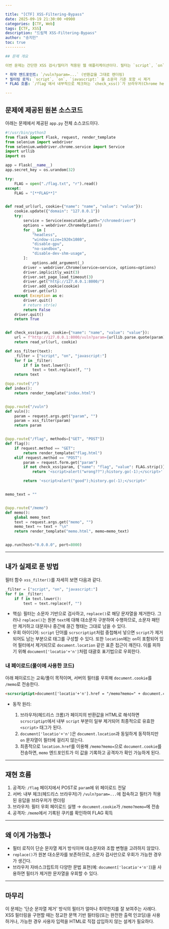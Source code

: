 ```yaml
---

title: "[CTF] XSS-Filtering-Bypass"
date: 2025-09-19 21:30:00 +0900
categories: [CTF, Web]
tags: [CTF, XSS]
description: "드림핵 XSS-Filtering-Bypass"
author: "송지민"
toc: true
---------

## 문제 개요

이번 문제는 간단한 XSS 검사/필터가 적용된 웹 애플리케이션이다. 필터는 `script`, `on`, `javascript:` 세 문자열을 제거하지만, 제거는 단순 문자열 치환 방식으로 한 번만 수행된다. 이 점을 이용해 필터를 우회하면 팝업이나 쿠키 탈취 등 XSS를 통한 공격을 할 수 있다.

* 취약 엔드포인트: `/vuln?param=...` (반환값을 그대로 렌더링)
* 필터링 로직: `script`, `on`, `javascript:` 을 소문자 기준 포함 시 제거
* FLAG 흐름: `/flag`에서 내부적으로 체크하는 `check_xss()`가 브라우저(Chrome headless)를 통해 취약점을 탐지하면 FLAG 관련 쿠키가 실행 컨텍스트에 주입되어 동작한다.

---
```


## 문제에 제공된 원본 소스코드

아래는 문제에서 제공된 `app.py` 전체 소스코드이다.

```python
#!/usr/bin/python3
from flask import Flask, request, render_template
from selenium import webdriver
from selenium.webdriver.chrome.service import Service
import urllib
import os

app = Flask(__name__)
app.secret_key = os.urandom(32)

try:
    FLAG = open("./flag.txt", "r").read()
except:
    FLAG = "[**FLAG**]"


def read_url(url, cookie={"name": "name", "value": "value"}):
    cookie.update({"domain": "127.0.0.1"})
    try:
        service = Service(executable_path="/chromedriver")
        options = webdriver.ChromeOptions()
        for _ in [
            "headless",
            "window-size=1920x1080",
            "disable-gpu",
            "no-sandbox",
            "disable-dev-shm-usage",
        ]:
            options.add_argument(_)
        driver = webdriver.Chrome(service=service, options=options)
        driver.implicitly_wait(3)
        driver.set_page_load_timeout(3)
        driver.get("http://127.0.0.1:8000/")
        driver.add_cookie(cookie)
        driver.get(url)
    except Exception as e:
        driver.quit()
        # return str(e)
        return False
    driver.quit()
    return True


def check_xss(param, cookie={"name": "name", "value": "value"}):
    url = f"http://127.0.0.1:8000/vuln?param={urllib.parse.quote(param)}"
    return read_url(url, cookie)

def xss_filter(text):
    _filter = ["script", "on", "javascript:"]
    for f in _filter:
        if f in text.lower():
            text = text.replace(f, "")
    return text

@app.route("/")
def index():
    return render_template("index.html")


@app.route("/vuln")
def vuln():
    param = request.args.get("param", "")
    param = xss_filter(param)
    return param


@app.route("/flag", methods=["GET", "POST"])
def flag():
    if request.method == "GET":
        return render_template("flag.html")
    elif request.method == "POST":
        param = request.form.get("param")
        if not check_xss(param, {"name": "flag", "value": FLAG.strip()}):
            return '<script>alert("wrong??");history.go(-1);</script>'

        return '<script>alert("good");history.go(-1);</script>'


memo_text = ""


@app.route("/memo")
def memo():
    global memo_text
    text = request.args.get("memo", "")
    memo_text += text + "\n"
    return render_template("memo.html", memo=memo_text)


app.run(host="0.0.0.0", port=8000)
```

---

## 내가 실제로 푼 방법

필터 함수 `xss_filter()`를 자세히 보면 다음과 같다.

```python
_filter = ["script", "on", "javascript:"]
for f in _filter:
    if f in text.lower():
        text = text.replace(f, "")
```

* 핵심: 필터는 소문자 기반으로 검사하고, `replace()`로 해당 문자열을 제거한다. 그러나 `replace()`는 원본 `text`에 대해 대소문자 구분하여 수행하므로, 소문자 패턴만 제거하고 대문자나 중간에 끊긴 형태는 그대로 남을 수 있다.
* 우회 아이디어: `script` 단어를 `scrscriptipt`처럼 중첩해서 넣으면 `script`가 제거되어도 남는 부분으로 태그를 구성할 수 있다. 또한 `location`에는 `on`이 포함되어 있어 필터에서 제거되므로 `document.location` 같은 표준 접근이 깨진다. 이를 피하기 위해 `document['locatio'+'n']`처럼 대괄호 표기법으로 우회한다.

### 내 페이로드(풀이에 사용한 코드)

아래 페이로드는 교육/풀이 목적이며, 서버의 필터를 우회해 `document.cookie`를 `/memo`로 전송한다.

```html
<scrscriptipt>document['locatio'+'n'].href = "/memo?memo=" + document.cookie;</scrscriptipt>
```

* 동작 원리:

  1. 브라우저(헤드리스 크롬)가 페이지의 반환값을 HTML로 해석하면 `scrscriptipt`에서 내부 `script` 부분이 일부 제거되어 최종적으로 유효한 `<script>` 태그가 된다.
  2. `document['locatio'+'n']`은 `document.location`과 동일하게 동작하지만 `on` 문자열이 필터에 걸리지 않는다.
  3. 최종적으로 `location.href`를 이용해 `/memo?memo=`으로 `document.cookie`를 전송하면, `memo` 엔드포인트가 이 값을 기록하고 공격자가 확인 가능하게 된다.

---

## 재현 흐름

1. 공격자: `/flag` 페이지에서 POST로 `param`에 위 페이로드 전달
2. 서버: 내부 체크(헤드리스 브라우저)가 `/vuln?param=...`에 접속하고 필터가 적용된 응답을 브라우저가 렌더링
3. 브라우저: 필터 우회 페이로드 실행 → `document.cookie`가 `/memo?memo=`에 전송
4. 공격자: `/memo`에서 기록된 쿠키를 확인하여 FLAG 획득

---

## 왜 이게 가능했나

* 필터 로직이 단순 문자열 제거 방식이며 대소문자와 조합 변형을 고려하지 않았다.
* `replace()`가 원본 대소문자를 보존하므로, 소문자 검사만으로 우회가 가능한 경우가 생긴다.
* 브라우저 자바스크립트의 다양한 문법 표현(예: `document['locatio'+'n']`)을 사용하면 필터가 제거한 문자열을 우회할 수 있다.

---

## 마무리

이 문제는 '단순 문자열 제거' 방식의 필터가 얼마나 취약한지를 잘 보여주는 사례다. XSS 필터링을 구현할 때는 정교한 문맥 기반 필터링(또는 완전한 출력 인코딩)을 사용하거나, 가능한 경우 사용자 입력을 HTML로 직접 삽입하지 않는 설계가 필요하다.


